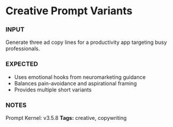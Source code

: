 # Creative Prompt Variants
<!-- markdownlint-disable MD001 -->

### INPUT
Generate three ad copy lines for a productivity app targeting busy professionals.

### EXPECTED
- Uses emotional hooks from neuromarketing guidance
- Balances pain-avoidance and aspirational framing
- Provides multiple short variants

### NOTES
Prompt Kernel: v3.5.8
**Tags:** creative, copywriting
